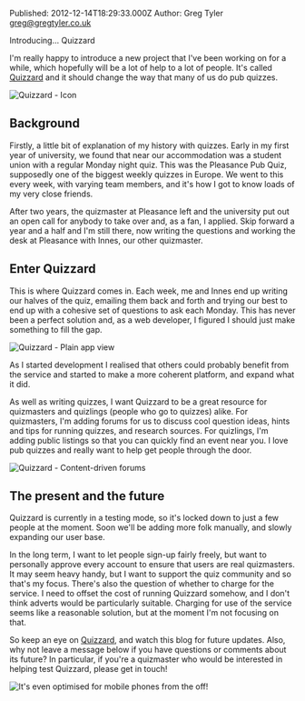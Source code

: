 Published: 2012-12-14T18:29:33.000Z
Author: Greg Tyler <greg@gregtyler.co.uk>

Introducing… Quizzard

I'm really happy to introduce a new project that I've been working on for a while, which hopefully will be a lot of help to a lot of people. It's called [Quizzard][1] and it should change the way that many of us do pub quizzes.   

![Quizzard - Icon][2]   

## Background
Firstly, a little bit of explanation of my history with quizzes. Early in my first year of university, we found that near our accommodation was a student union with a regular Monday night quiz. This was the Pleasance Pub Quiz, supposedly one of the biggest weekly quizzes in Europe. We went to this every week, with varying team members, and it's how I got to know loads of my very close friends.   

After two years, the quizmaster at Pleasance left and the university put out an open call for anybody to take over and, as a fan, I applied. Skip forward a year and a half and I'm still there, now writing the questions and working the desk at Pleasance with Innes, our other quizmaster.   

## Enter Quizzard
This is where Quizzard comes in. Each week, me and Innes end up writing our halves of the quiz, emailing them back and forth and trying our best to end up with a cohesive set of questions to ask each Monday. This has never been a perfect solution and, as a web developer, I figured I should just make something to fill the gap.   

![Quizzard - Plain app view][3]   

As I started development I realised that others could probably benefit from the service and started to make a more coherent platform, and expand what it did.   

As well as writing quizzes, I want Quizzard to be a great resource for quizmasters and quizlings (people who go to quizzes) alike. For quizmasters, I'm adding forums for us to discuss cool question ideas, hints and tips for running quizzes, and research sources. For quizlings, I'm adding public listings so that you can quickly find an event near you. I love pub quizzes and really want to help get people through the door.   

![Quizzard - Content-driven forums][4]   

## The present and the future
Quizzard is currently in a testing mode, so it's locked down to just a few people at the moment. Soon we'll be adding more folk manually, and slowly expanding our user base.   

In the long term, I want to let people sign-up fairly freely, but want to personally approve every account to ensure that users are real quizmasters. It may seem heavy handy, but I want to support the quiz community and so that's my focus. There's also the question of whether to charge for the service. I need to offset the cost of running Quizzard somehow, and I don't think adverts would be particularly suitable. Charging for use of the service seems like a reasonable solution, but at the moment I'm not focusing on that.   

So keep an eye on [Quizzard][1], and watch this blog for future updates. Also, why not leave a message below if you have questions or comments about its future? In particular, if you're a quizmaster who would be interested in helping test Quizzard, please get in touch!   

![It's even optimised for mobile phones from the off!](/qu-phone.png "It's even optimised for mobile phones from the off!")

[1]: http://quizzard.co.uk/
[2]: /qu-icon.png
[3]: /qu-app.png
[4]: /qu-forums.png
